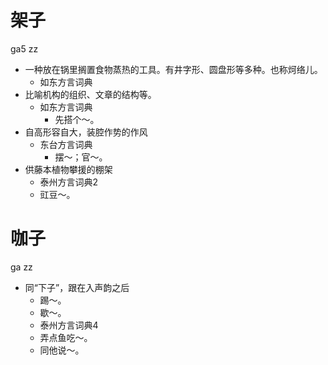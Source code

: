 # 架子
ga5 zz
+ 一种放在锅里搁置食物蒸热的工具。有井字形、圆盘形等多种。也称炣络儿。
  * 如东方言词典
+ 比喻机构的组织、文章的结构等。
  * 如东方言词典
    - 先搭个～。
+ 自高形容自大，装腔作势的作风
  * 东台方言词典
    - 摆～；官～。
+ 供藤本植物攀援的棚架
  * 泰州方言词典2
  - 豇豆～。

# 咖子
ga zz
+ 同“下子”，跟在入声韵之后
  - 踢～。
  - 歇～。
  * 泰州方言词典4
  - 弄点鱼吃～。
  - 同他说～。
